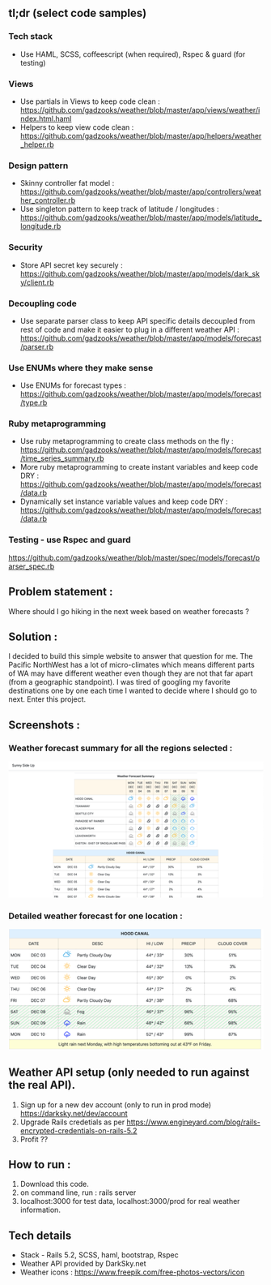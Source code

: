 ## tl;dr (select code samples)
### Tech stack
- Use HAML, SCSS, coffeescript (when required), Rspec & guard (for testing)
### Views
- Use partials in Views to keep code clean : https://github.com/gadzooks/weather/blob/master/app/views/weather/index.html.haml
- Helpers to keep view code clean : https://github.com/gadzooks/weather/blob/master/app/helpers/weather_helper.rb

### Design pattern
- Skinny controller fat model : https://github.com/gadzooks/weather/blob/master/app/controllers/weather_controller.rb
- Use singleton pattern to keep track of latitude / longitudes : https://github.com/gadzooks/weather/blob/master/app/models/latitude_longitude.rb

### Security
- Store API secret key securely : https://github.com/gadzooks/weather/blob/master/app/models/dark_sky/client.rb

### Decoupling code
- Use separate parser class to keep API specific details decoupled from rest of code and make it easier to plug in a different weather API :
https://github.com/gadzooks/weather/blob/master/app/models/forecast/parser.rb

### Use ENUMs where they make sense
- Use ENUMs for forecast types : https://github.com/gadzooks/weather/blob/master/app/models/forecast/type.rb

### Ruby metaprogramming
- Use ruby metaprogramming to create class methods on the fly : https://github.com/gadzooks/weather/blob/master/app/models/forecast/time_series_summary.rb
- More ruby metaprogramming to create instant variables and keep code DRY : https://github.com/gadzooks/weather/blob/master/app/models/forecast/data.rb
- Dynamically set instance variable values and keep code DRY : https://github.com/gadzooks/weather/blob/master/app/models/forecast/data.rb

### Testing - use Rspec and guard
https://github.com/gadzooks/weather/blob/master/spec/models/forecast/parser_spec.rb

## Problem statement :
Where should I go hiking in the next week based on weather forecasts ?

## Solution :
I decided to build this simple website to answer that question for me. The Pacific NorthWest has a lot of micro-climates which means different parts of WA may have different weather even though they are not that far apart (from a geographic standpoint). I was tired of googling my favorite destinations one by one each time I wanted to decide where I should go to next. Enter this project.

## Screenshots :
### Weather forecast summary for all the regions selected :
![Alt text](https://github.com/gadzooks/weather/blob/master/public/Weather-page-summary-table.png?raw=true "Weather forecast summary table")
### Detailed weather forecast for one location :
![Alt text](https://github.com/gadzooks/weather/blob/master/public/Weather-detailed.png?raw=true "Detailed forecasat for one location")

## Weather API setup (only needed to run against the real API).
1) Sign up for a new dev account (only to run in prod mode) https://darksky.net/dev/account
2) Upgrade Rails credetials as per https://www.engineyard.com/blog/rails-encrypted-credentials-on-rails-5.2
3) Profit ??

## How to run :
1) Download this code.
2) on command line, run : rails server
3) localhost:3000 for test data, localhost:3000/prod for real weather information.

## Tech details
* Stack - Rails 5.2, SCSS, haml, bootstrap, Rspec
* Weather API provided by DarkSky.net
* Weather icons : https://www.freepik.com/free-photos-vectors/icon
